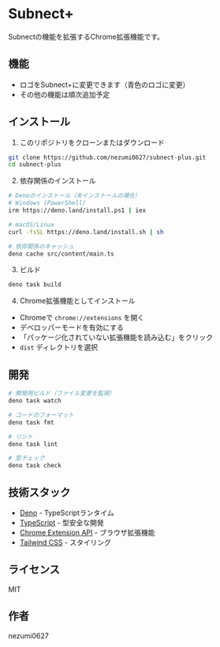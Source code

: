 # Subnect+

Subnectの機能を拡張するChrome拡張機能です。

## 機能

- ロゴをSubnect+に変更できます（青色のロゴに変更）
- その他の機能は順次追加予定

## インストール

1. このリポジトリをクローンまたはダウンロード
```bash
git clone https://github.com/nezumi0627/subnect-plus.git
cd subnect-plus
```

2. 依存関係のインストール
```bash
# Denoのインストール（未インストールの場合）
# Windows (PowerShell)
irm https://deno.land/install.ps1 | iex

# macOS/Linux
curl -fsSL https://deno.land/install.sh | sh

# 依存関係のキャッシュ
deno cache src/content/main.ts
```

3. ビルド
```bash
deno task build
```

4. Chrome拡張機能としてインストール
- Chromeで `chrome://extensions` を開く
- デベロッパーモードを有効にする
- 「パッケージ化されていない拡張機能を読み込む」をクリック
- `dist` ディレクトリを選択

## 開発

```bash
# 開発用ビルド（ファイル変更を監視）
deno task watch

# コードのフォーマット
deno task fmt

# リント
deno task lint

# 型チェック
deno task check
```

## 技術スタック

- [Deno](https://deno.land/) - TypeScriptランタイム
- [TypeScript](https://www.typescriptlang.org/) - 型安全な開発
- [Chrome Extension API](https://developer.chrome.com/docs/extensions/) - ブラウザ拡張機能
- [Tailwind CSS](https://tailwindcss.com/) - スタイリング

## ライセンス

MIT

## 作者

nezumi0627 